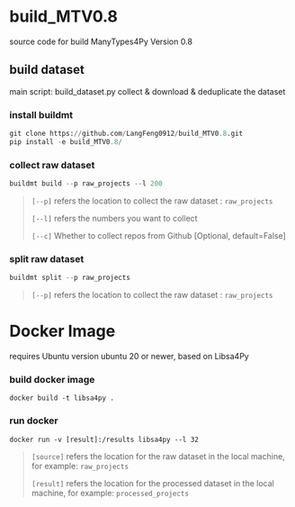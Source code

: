 # build_MTV0.8
source code for build ManyTypes4Py Version 0.8

## build dataset
main script: build_dataset.py
collect & download & deduplicate the dataset
### install buildmt
```python
git clone https://github.com/LangFeng0912/build_MTV0.8.git
pip install -e build_MTV0.8/
```
### collect raw dataset
```python
buildmt build --p raw_projects --l 200
```
> `[--p]` refers the location to collect the raw dataset : `raw_projects`
> 
> `[--l]` refers the numbers you want to collect
> 
> `[--c]` Whether to collect repos from Github [Optional, default=False]

### split raw dataset
```python
buildmt split --p raw_projects 
```
> `[--p]` refers the location to collect the raw dataset : `raw_projects`
> 
> 

# Docker Image
requires Ubuntu version ubuntu 20 or newer, based on Libsa4Py
### build docker image
```
docker build -t libsa4py .
```

### run docker
```
docker run -v [result]:/results libsa4py --l 32 
```
> `[source]` refers the location for the raw dataset in the local machine, 
> for example: `raw_projects`
>
> `[result]` refers the location for the processed dataset in the local machine,
> for example: `processed_projects`


[//]: # (### install watchman manually)

[//]: # (```python)

[//]: # (dpkg -i watchman_ubuntu20.04_v2022.12.12.00.deb)

[//]: # (apt-get -f -y install)

[//]: # (watchman version)

[//]: # (```)

[//]: # (### activate vitrual environment)

[//]: # (```python)

[//]: # (source py38/bin/activate)

[//]: # (```)

[//]: # (### collect raw projects)

[//]: # (```python)

[//]: # (buildmt build --p raw_projects --l 200)

[//]: # (```)

[//]: # ()
[//]: # (### run libsa4py with pyre options)

[//]: # (```python)

[//]: # (libsa4py process --p raw_projects --o results --pyre --j 4)

[//]: # (```)